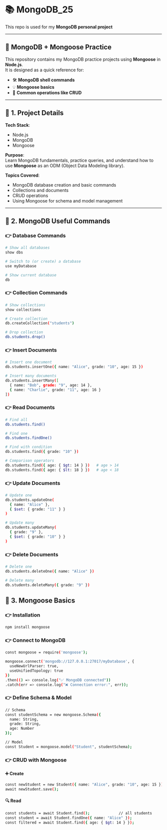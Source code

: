 # 📚 MongoDB_25  
This repo is used for my **MongoDB personal project**  

---

## 🚀 MongoDB + Mongoose Practice  

This repository contains my MongoDB practice projects using **Mongoose** in **Node.js**.  
It is designed as a quick reference for:  

- 🛠️ **MongoDB shell commands**  
- 💡 **Mongoose basics**  
- 🔄 **Common operations like CRUD**  

---

## 📌 1. Project Details  

**Tech Stack**:  
- Node.js  
- MongoDB  
- Mongoose  

**Purpose**:  
Learn MongoDB fundamentals, practice queries, and understand how to use **Mongoose** as an ODM (Object Data Modeling library).  

**Topics Covered**:  
- MongoDB database creation and basic commands  
- Collections and documents  
- CRUD operations  
- Using Mongoose for schema and model management  

---

## 📌 2. MongoDB Useful Commands  

### 👉 Database Commands  

```bash
# Show all databases
show dbs

# Switch to (or create) a database
use myDatabase

# Show current database
db
```

### 👉 Collection Commands

```bash
# Show collections
show collections

# Create collection
db.createCollection("students")

# Drop collection
db.students.drop()
```

### 👉 Insert Documents

```bash
# Insert one document
db.students.insertOne({ name: "Alice", grade: "10", age: 15 })

# Insert many documents
db.students.insertMany([
  { name: "Bob", grade: "9", age: 14 },
  { name: "Charlie", grade: "11", age: 16 }
])
```

### 👉 Read Documents

```bash
# Find all
db.students.find()

# Find one
db.students.findOne()

# Find with condition
db.students.find({ grade: "10" })

# Comparison operators
db.students.find({ age: { $gt: 14 } })   # age > 14
db.students.find({ age: { $lt: 18 } })   # age < 18
```

### 👉 Update Documents

```bash
# Update one
db.students.updateOne(
  { name: "Alice" },
  { $set: { grade: "11" } }
)

# Update many
db.students.updateMany(
  { grade: "9" },
  { $set: { grade: "10" } }
)
```

### 👉 Delete Documents

```bash
# Delete one
db.students.deleteOne({ name: "Alice" })

# Delete many
db.students.deleteMany({ grade: "9" })
```

## 📌 3. Mongoose Basics

### 👉 Installation

```bash
npm install mongoose
```

### 👉 Connect to MongoDB

```bash
const mongoose = require('mongoose');

mongoose.connect('mongodb://127.0.0.1:27017/myDatabase', {
  useNewUrlParser: true,
  useUnifiedTopology: true
})
.then(() => console.log("✅ MongoDB connected"))
.catch(err => console.log("❌ Connection error:", err));
```

### 👉 Define Schema & Model

```bash
// Schema
const studentSchema = new mongoose.Schema({
  name: String,
  grade: String,
  age: Number
});

// Model
const Student = mongoose.model("Student", studentSchema);
```

### 👉 CRUD with Mongoose

#### ➕ Create

```bash
const newStudent = new Student({ name: "Alice", grade: "10", age: 15 });
await newStudent.save();
```

#### 🔍 Read

```bash
const students = await Student.find();             // all students
const student = await Student.findOne({ name: "Alice" });
const filtered = await Student.find({ age: { $gt: 14 } });
```